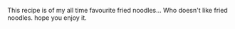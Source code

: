 This recipe is of my all time favourite fried noodles...
Who doesn't like fried noodles.
hope you enjoy it.